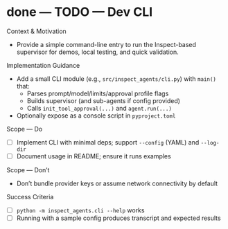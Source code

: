 # done — TODO — Dev CLI

Context & Motivation
- Provide a simple command-line entry to run the Inspect-based supervisor for demos, local testing, and quick validation.

Implementation Guidance
- Add a small CLI module (e.g., `src/inspect_agents/cli.py`) with `main()` that:
  - Parses prompt/model/limits/approval profile flags
  - Builds supervisor (and sub-agents if config provided)
  - Calls `init_tool_approval(...)` and `agent.run(...)`
- Optionally expose as a console script in `pyproject.toml`

Scope — Do
- [ ] Implement CLI with minimal deps; support `--config` (YAML) and `--log-dir`
- [ ] Document usage in README; ensure it runs examples

Scope — Don’t
- Don’t bundle provider keys or assume network connectivity by default

Success Criteria
- [ ] `python -m inspect_agents.cli --help` works
- [ ] Running with a sample config produces transcript and expected results
